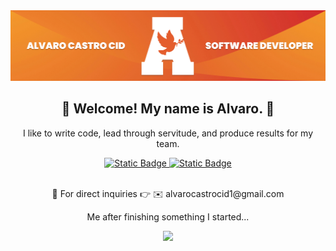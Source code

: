 <img src="images/alvaro-castro-cid-banner.jpeg" style="max-width: 100%;">
<p align="center"> 
    <h2 align="center"> 👋 Welcome! My name is Alvaro. 👋 </h2>
    <p align="center">
         I like to write code, lead through servitude, and produce results for my team. 
    </p>
    <div align="center">
        <a href="https://www.linkedin.com/in/alvaro-castro-cid-1160081a5/">
            <img alt="Static Badge" src="https://img.shields.io/badge/connect_with_me-blue?style=for-the-badge&logo=linkedIn&link=https%3A%2F%2Fwww.linkedin.com%2Fin%2Falvaro-castro-cid-1160081a5%2F">
        </a>
        <a href="https://castrocid-portfolio.netlify.app/">
            <img alt="Static Badge" src="https://img.shields.io/badge/checkout_my_work-orange?style=for-the-badge&link=https%3A%2F%2Fwww.castroportfolio.com%2Fhome.html">
        </a>
    </div>
    <br>
    <p align="center">🤝 For direct inquiries 👉 ✉️ alvarocastrocid1@gmail.com </p>
</p>
<p align="center">
    Me after finishing something I started...
</p>
<p align="center">
  <img width="250" src="images/giphy.gif">
</p>